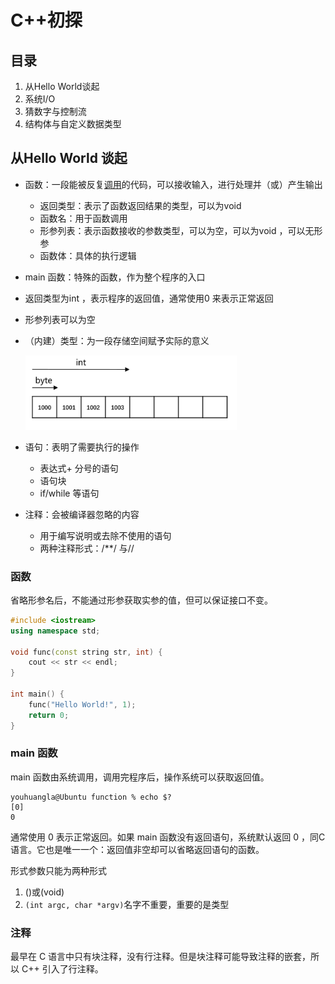 # C++初探

## 目录

1. 从Hello World谈起
2. 系统I/O
3. 猜数字与控制流
4. 结构体与自定义数据类型

## 从Hello World 谈起

- 函数：一段能被反复<u>调用</u>的代码，可以接收输入，进行处理并（或）产生输出
  - 返回类型：表示了函数返回结果的类型，可以为void
  - 函数名：用于函数调用
  - 形参列表：表示函数接收的参数类型，可以为空，可以为void ，可以无形参
  - 函数体：具体的执行逻辑
-  main 函数：特殊的函数，作为整个程序的入口
  - 返回类型为int ，表示程序的返回值，通常使用0 来表示正常返回
  - 形参列表可以为空

- （内建）类型：为一段存储空间赋予实际的意义

  <img src="img/image-20220506161617699.png" alt="image-20220506161617699" style="zoom: 33%;" />

- 语句：表明了需要执行的操作

  - 表达式+ 分号的语句
  - 语句块
  - if/while 等语句

- 注释：会被编译器忽略的内容
  - 用于编写说明或去除不使用的语句
  - 两种注释形式：/**/ 与//

### 函数

省略形参名后，不能通过形参获取实参的值，但可以保证接口不变。

```cpp
#include <iostream>
using namespace std;

void func(const string str, int) {
	cout << str << endl;
}

int main() {
	func("Hello World!", 1);
	return 0;
}
```

### main 函数

main 函数由系统调用，调用完程序后，操作系统可以获取返回值。

```shell
youhuangla@Ubuntu function % echo $?                                                                         [0]
0
```

通常使用 0 表示正常返回。如果 main 函数没有返回语句，系统默认返回 0 ，同C语言。它也是唯一一个：返回值非空却可以省略返回语句的函数。

形式参数只能为两种形式

1. ()或(void)
2. `(int argc, char *argv)`名字不重要，重要的是类型

### 注释

最早在 C 语言中只有块注释，没有行注释。但是块注释可能导致注释的嵌套，所以 C++ 引入了行注释。
